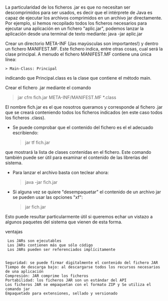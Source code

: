 
La particularidad de los ficheros .jar es que no necesitan ser descomprimidos para ser usados,
 es decir que el intérprete de Java es capaz de ejecutar los archivos comprimidos en un archivo jar directamente. 
Por ejemplo, si hemos recopilado todos los ficheros necesarios para ejecutar una aplicación en un fichero "aplic.jar",
 podemos lanzar la aplicación desde una terminal de texto mediante:
java -jar aplic.jar


Crear un directorio META-INF (¡las mayúsculas son importantes!) y dentro un fichero MANIFEST.MF. 
Este fichero indica, entre otras cosas, cual será la clase principal. A menudo el fichero MANIFEST.MF contiene una única línea:

    > Main-Class: Principal

indicando que Principal.class es la clase que contiene el método main.

Crear el fichero .jar mediante el comando

  >  jar cfm fich.jar META-INF/MANIFEST.MF *.class
    
El nombre fich.jar es el que nosotros queramos y corresponde al fichero .jar que se creará conteniendo todos los ficheros indicados 
(en este caso todos los ficheros .class). 

* Se puede comprobar que el contenido del fichero es el el adecuado escribiendo:

   > jar tf fich.jar 
    
que mostrará la lista de clases contenidas en el fichero. Este comando también puede ser útil para examinar el contenido 
de las librerías del sistema.

* Para lanzar el archivo basta con teclear ahora:


  >  java -jar fich.jar 
    
* Si alguna vez se quiere "desempaquetar" el contenido de un archivo jar se pueden usar las opciones "xf":


   > jar fich.jar 
    
Esto puede resultar particularmente útil si queremos echar un vistazo a algunos paquetes del sistema que vienen de esta forma. 

ventajas 

	 Los JARs son ejecutables
	 Los JARs contienen más que sólo código
	 Los JARs pueden ser referenciados implícitamente
	

 	Seguridad: se puede firmar digitalmente el contenido del fichero JAR
	Tiempo de descarga bajo: al descargarse todos los recursos necesarios de una aplicación
	Compresión: JAR comprime los ficheros
	Portabilidad: los ficheros JAR son un estándar del API
	Los ficheros JAR se empaquetan con el formato ZIP y Se utiliza el comando jar
	Empaquetado para extensiones, sellado y versionado
